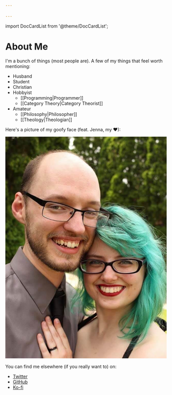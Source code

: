 ```yaml
---

---
```


import DocCardList from '@theme/DocCardList';

# About Me

I'm a bunch of things (most people are). A few of my things that feel worth mentioning:

-   Husband 
-   Student 
-   Christian 
-   Hobbyist
     -   [[Programming|Programmer]]
     -   [[Category Theory|Category Theorist]]
-   Amateur
     -   [[Philosophy|Philosopher]]
     -   [[Theology|Theologian]]

Here's a picture of my goofy face (feat. Jenna, my ❤):

![](https://raw.githubusercontent.com/CFiggers/images-calebsnotes/master/cropped_pic%20of%20me_1.jpg)

You can find me elsewhere (if you really want to) on:

-   [Twitter](https://twitter.com/CalebFiggers) 
-   [GitHub](https://github.com/CFiggers) 
-   [Ko-fi](https://ko-fi.com/calebfiggers)


<DocCardList />